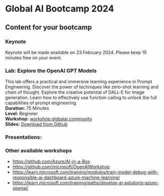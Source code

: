 # Global AI Bootcamp 2024


## Content for your bootcamp

### Keynote
Keynote will be made available on 23 February 2024. Please keep 15 minutes free on your event.


### Lab: Explore the OpenAI GPT Models
This lab offers a practical and immersive learning experience in Prompt Engineering. Discover the power of techniques like zero-shot learning and chain of thought. Explore the creative potential of DALL-E for image generation. Learn how to effectively use function calling to unlock the full capabilities of prompt engineering.   
**Duration:** 75 Minutes   
**Level:** Beginner   
**Workshop:** [workshop.globalai.community](https://workshop.globalai.community/)    
**Slides:** [Download from Github](https://github.com/GlobalAICommunity/AzureOpenAIService-Workshop/raw/main/presentation/global-ai-workshop.pptx)    

### Presentations:





### Other available workshops
- https://github.com/Azure/AI-in-a-Box
- https://github.com/microsoft/OpenAIWorkshop
- https://learn.microsoft.com/training/modules/train-model-debug-with-responsible-ai-dashboard-azure-machine-learning/
- https://learn.microsoft.com/training/paths/develop-ai-solutions-azure-openai/
